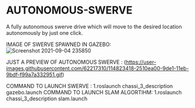 # AUTONOMOUS-SWERVE
A fully autonomous swerve drive which will move to the desired location autonomously by just one click.

IMAGE OF SWERVE SPAWNED IN GAZEBO:
![Screenshot 2021-09-04 235850](https://user-images.githubusercontent.com/62217310/132104621-ac89da57-bff2-4f25-a65b-96ddad2e9af1.jpg)


JUST A PREVIEW OF AUTONOMOUS SWERVE :
(https://user-images.githubusercontent.com/62217310/114823418-2510ea00-9de1-11eb-9bdf-f99a7a332951.gif)

COMMAND TO LAUNCH SWERVE :
 1.roslaunch chassi_3_description gazebo.launch
COMMAND TO LAUNCH SLAM ALGORTIHM:
 1.roslaunch chassi_3_description slam.launch
